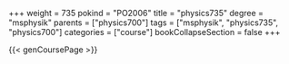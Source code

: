 +++
weight = 735
pokind = "PO2006"
title = "physics735"
degree = "msphysik"
parents = ["physics700"]
tags = ["msphysik", "physics735", "physics700"]
categories = ["course"]
bookCollapseSection = false
+++

{{< genCoursePage >}}
